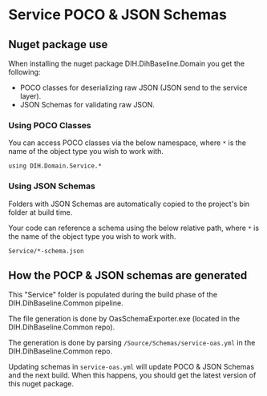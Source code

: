 # Service POCO & JSON Schemas

## Nuget package use
When installing the nuget package DIH.DihBaseline.Domain you get the following:
 - POCO classes for deserializing raw JSON (JSON send to the service layer).
 - JSON Schemas for validating raw JSON.

### Using POCO Classes
You can access POCO classes via the below namespace, where `*` is the name of the object type you wish to work with.

`using DIH.Domain.Service.*`

### Using JSON Schemas
Folders with JSON Schemas are automatically copied to the project's bin folder at build time.

Your code can reference a schema using the below relative path, where `*` is the name of the object type you wish to work with.

`Service/*-schema.json`

## How the POCP & JSON schemas are generated
This "Service" folder is populated during the build phase of the DIH.DihBaseline.Common pipeline.

The file generation is done by OasSchemaExporter.exe (located in the DIH.DihBaseline.Common repo).

The generation is done by parsing `/Source/Schemas/service-oas.yml` in the DIH.DihBaseline.Common repo.

Updating schemas in `service-oas.yml` will update POCO & JSON Schemas and the next build. 
When this happens, you should get the latest version of this nuget package.

